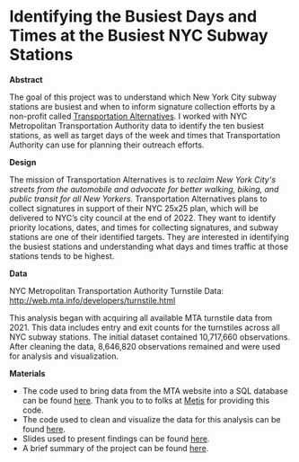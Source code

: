# Identifying the Busiest Days and Times at the Busiest NYC Subway Stations

**Abstract**

The goal of this project was to understand which New York City subway stations are busiest and when to inform signature collection efforts by a non-profit called [Transportation Alternatives](https://www.transalt.org/). I worked with NYC Metropolitan Transportation Authority data to identify the ten busiest stations, as well as target days of the week and times that Transportation Authority can use for planning their outreach efforts.

**Design**

The mission of Transportation Alternatives is to *reclaim New York City's streets from the automobile and advocate for better walking, biking, and public transit for all New Yorkers.* Transportation Alternatives plans to collect signatures in support of their NYC 25x25 plan, which will be delivered to NYC’s city council at the end of 2022. They want to identify priority locations, dates, and times for collecting signatures, and subway stations are one of their identified targets. They are interested in identifying the busiest stations and understanding what days and times traffic at those stations tends to be highest.

**Data**

NYC Metropolitan Transportation Authority Turnstile Data: http://web.mta.info/developers/turnstile.html

This analysis began with acquiring all available MTA turnstile data from 2021. This data includes entry and exit counts for the turnstiles across all NYC subway stations. The initial dataset contained 10,717,660 observations. After cleaning the data, 8,646,820 observations remained and were used for analysis and visualization. 

**Materials**

* The code used to bring data from the MTA website into a SQL database can be found [here](https://github.com/ngoodby/EDA-Project/blob/7f20386fa7945d2e92c8811855e6b08bd9c8bc32/get_mta.py). Thank you to to folks at [Metis](https://www.thisismetis.com/) for providing this code. 
* The code used to clean and visualize the data for this analysis can be found [here](https://github.com/ngoodby/EDA-Project/blob/7f20386fa7945d2e92c8811855e6b08bd9c8bc32/EDA_Project.ipynb).
* Slides used to present findings can be found [here](https://github.com/ngoodby/EDA-Project/blob/7f20386fa7945d2e92c8811855e6b08bd9c8bc32/EDA_Presentation_Slides.pdf).
* A brief summary of the project can be found [here](https://github.com/ngoodby/EDA-Project/blob/7f20386fa7945d2e92c8811855e6b08bd9c8bc32/EDA_Project_Summary.pdf).
